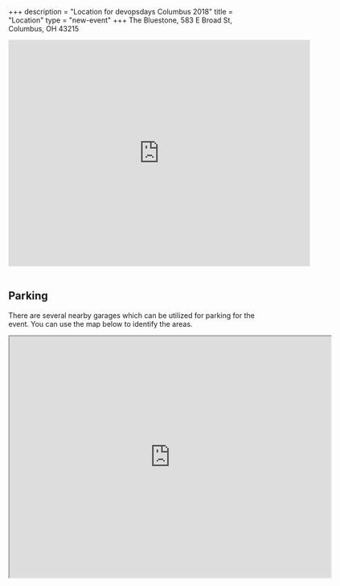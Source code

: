 +++
description = "Location for devopsdays Columbus 2018"
title = "Location"
type = "new-event"
+++
The Bluestone, 583 E Broad St, Columbus, OH 43215

<iframe src="https://www.google.com/maps/embed?pb=!1m18!1m12!1m3!1d3058.007094411241!2d-82.98715568427934!3d39.96359409099643!2m3!1f0!2f0!3f0!3m2!1i1024!2i768!4f13.1!3m3!1m2!1s0x883888cfd482e179%3A0xd635a7ac93f4660!2sThe+Bluestone!5e0!3m2!1sen!2sus!4v1494476147345" width="600" height="450" frameborder="0" style="border:0" allowfullscreen></iframe>
<!-- {{< event_map >}} -->
<br/>
<br/>
<h2>Parking</h2>
<p>There are several nearby garages which can be utilized for parking for the event. You can use the map below to identify the areas.</p>

<iframe src="https://www.google.com/maps/d/embed?mid=1e5SdszBYttBYzKl6J4dTp2EaXt0&hl=en" width="640" height="480"></iframe>